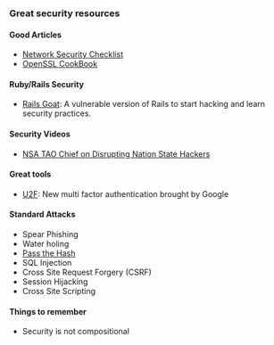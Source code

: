 ### Great security resources

#### Good Articles
* [Network Security Checklist](http://www.gfi.com/blog/the-ultimate-network-security-checklist/)
* [OpenSSL CookBook](https://www.feistyduck.com/library/openssl-cookbook/online/ch-openssl.html)

#### Ruby/Rails Security
* [Rails Goat](https://github.com/OWASP/railsgoat): A vulnerable version of Rails to start hacking and learn security practices.


#### Security Videos
* [NSA TAO Chief on Disrupting Nation State Hackers](https://www.youtube.com/watch?v=bDJb8WOJYdA)

#### Great tools
* [U2F](https://www.yubico.com/applications/fido/): New multi factor authentication brought by Google

#### Standard Attacks
* Spear Phishing
* Water holing
* [Pass the Hash](https://en.wikipedia.org/wiki/Pass_the_hash)
* SQL Injection
* Cross Site Request Forgery (CSRF)
* Session Hijacking
* Cross Site Scripting

#### Things to remember
* Security is not compositional

